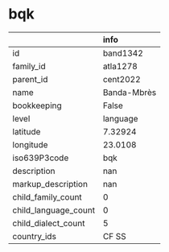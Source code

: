 # bqk
|                      | info        |
|:---------------------|:------------|
| id                   | band1342    |
| family_id            | atla1278    |
| parent_id            | cent2022    |
| name                 | Banda-Mbrès |
| bookkeeping          | False       |
| level                | language    |
| latitude             | 7.32924     |
| longitude            | 23.0108     |
| iso639P3code         | bqk         |
| description          | nan         |
| markup_description   | nan         |
| child_family_count   | 0           |
| child_language_count | 0           |
| child_dialect_count  | 5           |
| country_ids          | CF SS       |